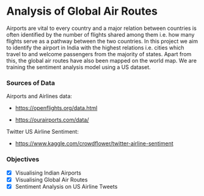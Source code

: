 # Analysis of Global Air Routes

Airports are vital to every country and a major relation between countries is often identified by the number of flights shared among them i.e. how many flights serve as a pathway between the two countries.
In this project we aim to identify the airport in India with the highest relations i.e. cities which travel to and welcome passengers from the majority of states. Apart from this, the global air routes have also been mapped on the world map. We are training the sentiment analysis model using a US dataset.


### Sources of Data
		
    
Airports and Airlines data:	

- <a href="https://openflights.org/data.html">https://openflights.org/data.html</a>

-  <a href="https://ourairports.com/data/">https://ourairports.com/data/</a>			

Twitter US Airline Sentiment:			

- <a href="https://www.kaggle.com/crowdflower/twitter-airline-sentiment">https://www.kaggle.com/crowdflower/twitter-airline-sentiment</a>	


### Objectives 

- [x] Visualising Indian Airports
- [x] Visualising Global Air Routes
- [x] Sentiment Analysis on US Airline Tweets

